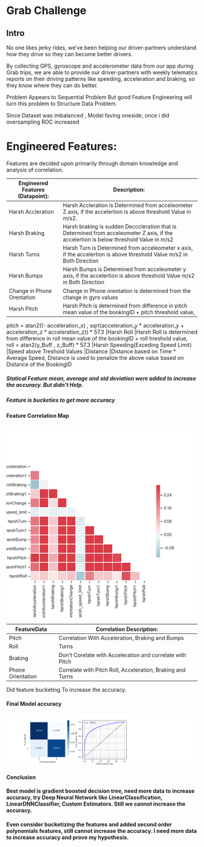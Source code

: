 
# Grab Challenge
## Intro
No one likes jerky rides, we’ve been helping our driver-partners understand how they drive so they can become better drivers.

By collecting GPS, gyroscope and accelerometer data from our app during Grab trips, we are able to provide our driver-partners with weekly telematics reports on their driving patterns like speeding, acceleration and braking, so they know where they can do better.

Problem Appears to Sequential Problem But good Feature Engineering will turn this problem to  Structure Data Problem.  

Since Dataset was imbalanced , Model faving oneside, once i did oversampling ROC increased

# Engineered Features:
Features are decided upon primarily through domain knowledge and analysis of correlation.

|Engineered Features (Datapoint):|Description: |
| -------------                  |---|
|Harsh Accleration                |Harsh Accleration is Determined from acceleometer Z axis, if the accelertion is above threshold Value in m/s2.
|Harsh Braking                   |Harsh braking is sudden Decccleration that is Determined from acceleometer Z axis,  if the accelertion is below threshold Value in m/s2
|Harsh Turns                  |Harsh Turn is Determined from acceleometer x axis, if the accelertion is above threshold Value m/s2 in Both Direction
|Harsh Bumps                   |Harsh Bumps is Determined from acceleometer y axis, if the accelertion is above threshold Value m/s2 in Both Direction
|Change in Phone Orentation                   |Change in Phone orentation is determined from the change in gyro values
|Harsh Pitch                          |Harsh Pitch is determined from difference in pitch mean value of the bookingID + pitch threshold value,  
pitch = atan2((- acceleration_x) , sqrt(acceleration_y * acceleration_y + acceleration_z * acceleration_z)) * 57.3
|Harsh Roll                          |Harsh Roll is determined from difference in roll mean value of the bookingID + roll hreshold value,  
roll = atan2(y_Buff , z_Buff) * 57.3
|Harsh Speeding(Exceding Speed Limit)                           |Speed above Treshold Values
|Distance                     |Distance based on Time * Average Speed, Distance is used to penalize the above value based on Distance of the BookingID

##### Statical Feature mean, average and std deviation were added to increase the accuracy. But didn't Help. 
##### Feature is bucketies to get more accuracy 

#### Feature Correlation Map

 <td> <img src="img/heatmap.png" alt="Drawing" style="width: 600px;"/> </td>

|FeatureData |Correlation Description: |
| -------------                  |---|
|Pitch                |Correlation With Acceleration, Braking and Bumps
|Roll                |Turns
|Braking                |Don't Corelate with Acceleration and correlate with Pitch 
|Phone Orientation                |Correlate with Pitch Roll, Acceleration, Braking and Turns
 Did feature bucketing To increase the accuracy. 



#### Final Model accuracy

<td> <img src="img/final_model.png" alt="Drawing" style="width: 1000px;"/> </td>

#### Conclusion
#### Best model is gradient boosted decision tree, need more data to increase accuracy, try Deep Neural Network like LinearClassification, LinearDNNClassifier, Custom Estimators. Still we cannot increase the accuracy.
#### Even consider bucketizing the features and added second order polynomials features, still cannot increase the accuracy. I need more data to increase accuracy and prove my hypothesis.
